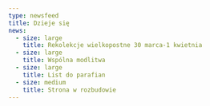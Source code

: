 ```yaml
---
type: newsfeed
title: Dzieje się
news:
  - size: large
    title: Rekolekcje wielkopostne 30 marca-1 kwietnia
  - size: large
    title: Wspólna modlitwa
  - size: large
    title: List do parafian
  - size: medium
    title: Strona w rozbudowie
---
```

